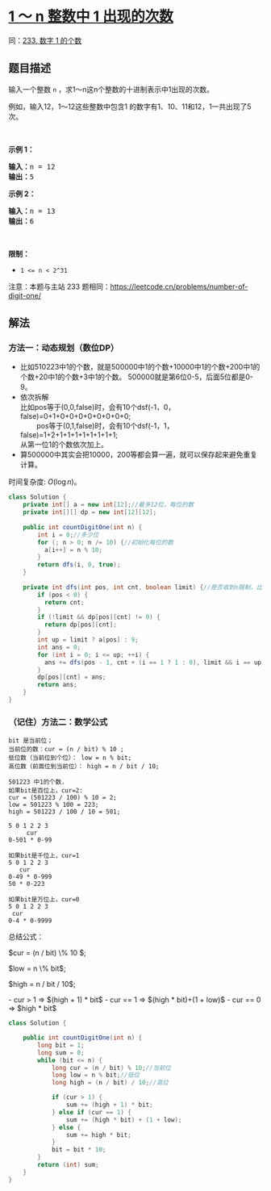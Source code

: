 # [1 ～ n 整数中 1 出现的次数](https://leetcode.cn/problems/1nzheng-shu-zhong-1chu-xian-de-ci-shu-lcof/)
同：[233. 数字 1 的个数](https://leetcode.cn/problems/number-of-digit-one/description/)

## 题目描述

<p>输入一个整数 <code>n</code> ，求1～n这n个整数的十进制表示中1出现的次数。</p>

<p>例如，输入12，1～12这些整数中包含1 的数字有1、10、11和12，1一共出现了5次。</p>

<p> </p>

<p><strong>示例 1：</strong></p>

<pre>
<strong>输入：</strong>n = 12
<strong>输出：</strong>5
</pre>

<p><strong>示例 2：</strong></p>

<pre>
<strong>输入：</strong>n = 13
<strong>输出：</strong>6</pre>

<p> </p>

<p><strong>限制：</strong></p>

<ul>
	<li><code>1 <= n < 2^31</code></li>
</ul>

<p>注意：本题与主站 233 题相同：<a href="https://leetcode.cn/problems/number-of-digit-one/">https://leetcode.cn/problems/number-of-digit-one/</a></p>


## 解法

### 方法一：动态规划（数位DP）
- 比如510223中1的个数，就是500000中1的个数+10000中1的个数+200中1的个数+20中1的个数+3中1的个数。
  500000就是第6位0-5，后面5位都是0-9。
- 依次拆解</br>
  比如pos等于(0,0,false)时，会有10个dsf(-1，0，false)=0+1+0+0+0+0+0+0+0+0;</br>
  &emsp;&emsp; pos等于(0,1,false)时，会有10个dsf(-1，1，false)=1+2+1+1+1+1+1+1+1+1; </br>
  从第一位1的个数依次加上。
- 算500000中其实会把10000，200等都会算一遍，就可以保存起来避免重复计算。


时间复杂度: $O(\log n)$。
````java
class Solution {
    private int[] a = new int[12];//最多12位，每位的数
    private int[][] dp = new int[12][12];
  
    public int countDigitOne(int n) {
        int i = 0;//多少位
        for (; n > 0; n /= 10) {//初始化每位的数
          a[i++] = n % 10;
        }
        return dfs(i, 0, true);
    }
  
    private int dfs(int pos, int cnt, boolean limit) {//是否收到n限制，比如123，如果120了后面只能到121，122，123。否则像10可以到99
        if (pos < 0) {
          return cnt;
        }
        if (!limit && dp[pos][cnt] != 0) {
          return dp[pos][cnt];
        }
        int up = limit ? a[pos] : 9;
        int ans = 0;
        for (int i = 0; i <= up; ++i) {
          ans += dfs(pos - 1, cnt + (i == 1 ? 1 : 0), limit && i == up);
        }
        dp[pos][cnt] = ans;
        return ans;
    }
}
````


### （记住）方法二：数学公式
````
bit 是当前位；
当前位的数：cur = (n / bit) % 10 ;
低位数（当前位到个位）： low = n % bit;
高位数（前面位到当前位）： high = n / bit / 10; 

501223 中1的个数.
如果bit是百位上，cur=2:
cur = (501223 / 100) % 10 = 2;
low = 501223 % 100 = 223;
high = 501223 / 100 / 10 = 501;

5 0 1 2 2 3
     cur
0-501 * 0-99

如果bit是千位上，cur=1
5 0 1 2 2 3
   cur  
0-49 * 0-999
50 * 0-223

如果bit是万位上，cur=0
5 0 1 2 2 3
 cur    
0-4 * 0-9999

````

<P>总结公式：</P>
<P>$cur = (n / bit) \% 10 $;</P>
<P>$low = n \% bit$;</P>
<P>$high = n / bit / 10$;</P>
- cur > 1  => $(high + 1) * bit$
- cur == 1 => $(high * bit)+(1 + low)$
- cur == 0 => $high * bit$

````java
class Solution {

    public int countDigitOne(int n) {
        long bit = 1;
        long sum = 0;
        while (bit <= n) {
            long cur = (n / bit) % 10;//当前位
            long low = n % bit;//低位
            long high = (n / bit) / 10;//高位

            if (cur > 1) {
                sum += (high + 1) * bit;
            } else if (cur == 1) {
                sum += (high * bit) + (1 + low);
            } else {
                sum += high * bit;
            }
            bit = bit * 10;
        }
        return (int) sum;
    }
}
````


